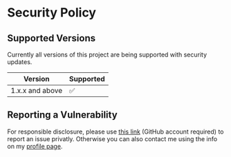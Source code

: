 # Security Policy

## Supported Versions

Currently all versions of this project are
being supported with security updates.

| Version         | Supported          |
| --------------- | ------------------ |
| 1.x.x and above | :white_check_mark: |

## Reporting a Vulnerability

For responsible disclosure, please use [this link](https://github.com/thomasleplus/macOS/security/advisories/new) (GitHub account required) to report an issue privatly. Otherwise you can also contact me using the info on my [profile page](https://github.com/thomasleplus).
